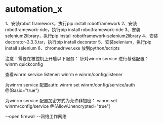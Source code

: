 # automation_x


1、安装robot framework，执行pip install robotframework
2、安装robotframework-ride，执行pip install robotframework-ride
3、安装selenium2library，执行pip install robotframework-selenium2library
4、安装decorator-3.3.3.tar，执行pip install decorator
5、安装selenium，执行pip install selenium
6、chromedriver.exe 放到python/scripts


注意：需要在被控机上开启以下服务：
针对winrm service 进行基础配置：
winrm quickconfig

查看winrm service listener:
winrm e winrm/config/listener

为winrm service 配置auth:
winrm set winrm/config/service/auth @{Basic="true"}

为winrm service 配置加密方式为允许非加密：
winrm set winrm/config/service @{AllowUnencrypted="true"}

--open firewall
--网络工作网络

